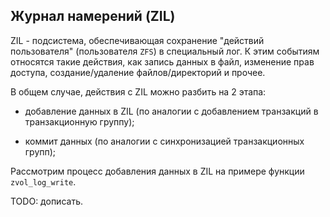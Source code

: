 ## Журнал намерений (ZIL)

ZIL - подсистема, обеспечивающая сохранение "действий пользователя" (пользователя `ZFS`)
в специальный лог. К этим событиям относятся такие действия, как 
запись данных в файл, изменение прав доступа, создание/удаление файлов/директорий и прочее.

В общем случае, действия с ZIL можно разбить на 2 этапа:

* добавление данных в ZIL (по аналогии с добавлением транзакций в транзакционную группу);

* коммит данных (по аналогии с синхронизацией транзакционных групп);

Рассмотрим процесс добавления данных в ZIL на примере функции `zvol_log_write`.

TODO: дописать.

